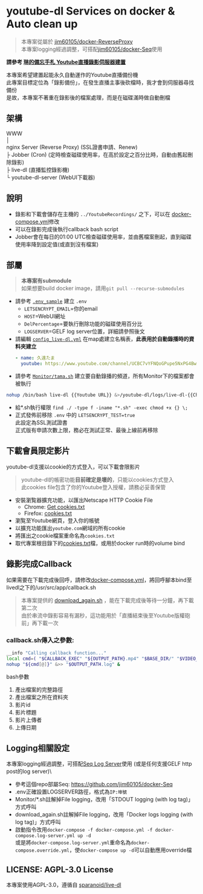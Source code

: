 # youtube-dl Services on docker & Auto clean up
> 本專案從屬於 [jim60105/docker-ReverseProxy](https://github.com/jim60105/docker-ReverseProxy)\
> 本專案logging經過調整，可搭配[jim60105/docker-Seq](https://github.com/jim60105/docker-Seq)使用

**請參考 [琳的備忘手札 Youtube直播錄影伺服器建置](https://blog.maki0419.com/2020/11/docker-youtube-dl-auto-recording-live-dl.html)**

本專案希望建置起能永久自動運作的Youtube直播備份機\
此專案目標定位為「錄影備份」，在發生直播主事後砍檔時，我才會到伺服器尋找備份\
是故，本專案不著重在錄影後的檔案處理，而是在磁碟滿時做自動刪檔

## 架構
WWW\
│\
nginx Server (Reverse Proxy) (SSL證書申請、Renew)\
├ Jobber (Cron) (定時檢查磁碟使用率，在高於設定之百分比時，自動由舊起刪除錄影)\
├ live-dl (直播監控錄影機)\
└ youtube-dl-server (WebUI下載器)

## 說明
* 錄影和下載會儲存在主機的 `../YoutubeRecordings/` 之下，可以在 [docker-compose.yml](docker-compose.yml)修改
* 可以在錄影完成後執行callback bash script
* Jobber會在每日的01:00 UTC檢查磁碟使用率，並由舊檔案刪起，直到磁碟使用率降到設定值(或直到沒有檔案)

## 部屬
> **本專案有submodule**\
> 如果想要build docker image，請用`git pull --recurse-submodules`
 
* 請參考 [`.env_sample`](.env_sample) 建立 `.env`
    * `LETSENCRYPT_EMAIL`=你的email
    * `HOST`=WebUI網址
    * `DelPercentage`=要執行刪除功能的磁碟使用百分比
    * `LOGSERVER`=GELF log server位置，詳細請參照後文
* 請編輯 [`config_live-dl.yml`](config_live-dl.yml) 在map處建立名稱表，**此表用於自動錄播時的資料夾建立**
    ```yml
    - name: 久遠たま
      youtube: https://www.youtube.com/channel/UCBC7vYFNQoGPupe5NxPG4Bw
    ```
* 請參考 [`Monitor/tama.sh`](Monitor/tama.sh) 建立要自動錄播的頻道，所有Monitor下的檔案都會被執行
```sh
nohup /bin/bash live-dl {{Youtube URL}} &>/youtube-dl/logs/live-dl-{{Channel Name}}.$(date +%d%b%y-%H%M%S).log &
```
* 給*.sh執行權限 `find ./ -type f -iname "*.sh" -exec chmod +x {} \;`
* 正式發佈前移除 `.env` 中的 `LETSENCRYPT_TEST=true`\
此設定為SSL測試證書\
正式版有申請次數上限，務必在測試正常、最後上線前再移除

## 下載會員限定影片
youtube-dl支援以cookie的方式登入，可以下載會限影片
> youtube-dl的帳密功能**目前確定是壞的**，只能以cookies方式登入\
> 此cookies file包含了你的Youtube登入授權，請務必妥善保管
* 安裝瀏覧器擴充功能，以匯出Netscape HTTP Cookie File
    * Chrome: [Get cookies.txt](https://chrome.google.com/webstore/detail/get-cookiestxt/bgaddhkoddajcdgocldbbfleckgcbcid)
    * Firefox: [cookies.txt](https://addons.mozilla.org/zh-TW/firefox/addon/cookies-txt/)
* 瀏覧至Youtube網頁，登入你的帳號
* 以擴充功能匯出`youtube.com`網域的所有cookie
* 將匯出之cookie檔案重命名為`cookies.txt`
* 取代專案根目錄下的[cookies.txt](cookies.txt)檔，或用於docker run時的volume bind

## 錄影完成Callback
如果需要在下載完成後回呼，請修改[docker-compose.yml](docker-compose.yml)，將回呼腳本bind至livedl之下的/usr/src/app/callback.sh
> 本專案提供的 [download_again.sh](download_again.sh) ，能在下載完成後等待一分鐘，再下載第二次\
> 由於串流中錄影容易有漏秒，這功能用於「直播結束後至Youtube版權砲前」再下載一次

### callback.sh傳入之參數:
```bash
__info "Calling callback function..."
local cmd=( "$CALLBACK_EXEC" "${OUTPUT_PATH}.mp4" "$BASE_DIR/" "$VIDEO_ID" "$FULLTITLE" "$UPLOADER" "$UPLOAD_DATE" )
nohup "${cmd[@]}" &>> "$OUTPUT_PATH.log" &
```
bash參數
1. 產出檔案的完整路徑
1. 產出檔案之所在資料夾
1. 影片id
1. 影片標題
1. 影片上傳者
1. 上傳日期

## Logging相關設定
本專案logging經過調整，可搭配[Seq Log Server](https://datalust.co/seq)使用 (或是任何支援GELF http post的log server)\
* 參考這個repo部屬Seq: https://github.com/jim60105/docker-Seq
* .env正確設置LOGSERVER路徑，格式為`IP:埠號`
* Monitor/*.sh註解掉File logging，改用「STDOUT logging (with log tag)」方式呼叫
* download_again.sh註解掉File logging，改用「Docker logs logging (with log tag)」方式呼叫
* 啟動指令改用`docker-compose -f docker-compose.yml -f docker-compose.log-server.yml up -d`\
或是將`docker-compose.log-server.yml`重命名為`docker-compose.override.yml`，使`docker-compose up -d`可以自動應用override檔

## LICENSE: AGPL-3.0 License 
本專案使用AGPL-3.0，遵循自 [sparanoid/live-dl](https://github.com/sparanoid/live-dl)

